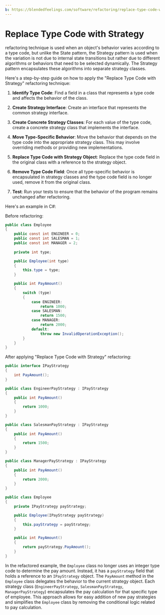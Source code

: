```yaml
---
b: https://blendedfeelings.com/software/refactoring/replace-type-code-with-strategy-refactoring.md
---
```


# Replace Type Code with Strategy 
refactoring technique is used when an object's behavior varies according to a type code, but unlike the State pattern, the Strategy pattern is used when the variation is not due to internal state transitions but rather due to different algorithms or behaviors that need to be selected dynamically. The Strategy pattern encapsulates these algorithms into separate strategy classes.

Here's a step-by-step guide on how to apply the "Replace Type Code with Strategy" refactoring technique:

1. **Identify Type Code**: Find a field in a class that represents a type code and affects the behavior of the class.

2. **Create Strategy Interface**: Create an interface that represents the common strategy interface.

3. **Create Concrete Strategy Classes**: For each value of the type code, create a concrete strategy class that implements the interface.

4. **Move Type-Specific Behavior**: Move the behavior that depends on the type code into the appropriate strategy class. This may involve overriding methods or providing new implementations.

5. **Replace Type Code with Strategy Object**: Replace the type code field in the original class with a reference to the strategy object.

6. **Remove Type Code Field**: Once all type-specific behavior is encapsulated in strategy classes and the type code field is no longer used, remove it from the original class.

7. **Test**: Run your tests to ensure that the behavior of the program remains unchanged after refactoring.

Here's an example in C#:

Before refactoring:

```csharp
public class Employee
{
    public const int ENGINEER = 0;
    public const int SALESMAN = 1;
    public const int MANAGER = 2;
    
    private int type;

    public Employee(int type)
    {
        this.type = type;
    }

    public int PayAmount()
    {
        switch (type)
        {
            case ENGINEER:
                return 1000;
            case SALESMAN:
                return 1500;
            case MANAGER:
                return 2000;
            default:
                throw new InvalidOperationException();
        }
    }
}
```

After applying "Replace Type Code with Strategy" refactoring:

```csharp
public interface IPayStrategy
{
    int PayAmount();
}

public class EngineerPayStrategy : IPayStrategy
{
    public int PayAmount()
    {
        return 1000;
    }
}

public class SalesmanPayStrategy : IPayStrategy
{
    public int PayAmount()
    {
        return 1500;
    }
}

public class ManagerPayStrategy : IPayStrategy
{
    public int PayAmount()
    {
        return 2000;
    }
}

public class Employee
{
    private IPayStrategy payStrategy;

    public Employee(IPayStrategy payStrategy)
    {
        this.payStrategy = payStrategy;
    }

    public int PayAmount()
    {
        return payStrategy.PayAmount();
    }
}
```

In the refactored example, the `Employee` class no longer uses an integer type code to determine the pay amount. Instead, it has a `payStrategy` field that holds a reference to an `IPayStrategy` object. The `PayAmount` method in the `Employee` class delegates the behavior to the current strategy object. Each strategy class (`EngineerPayStrategy`, `SalesmanPayStrategy`, `ManagerPayStrategy`) encapsulates the pay calculation for that specific type of employee. This approach allows for easy addition of new pay strategies and simplifies the `Employee` class by removing the conditional logic related to pay calculation.